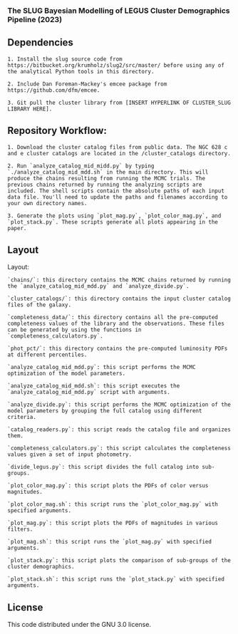### The SLUG Bayesian Modelling of LEGUS Cluster Demographics Pipeline (2023)

## Dependencies 

	1. Install the slug source code from https://bitbucket.org/krumholz/slug2/src/master/ before using any of the analytical Python tools in this directory.

	2. Include Dan Foreman-Mackey's emcee package from https://github.com/dfm/emcee.

	3. Git pull the cluster library from [INSERT HYPERLINK OF CLUSTER_SLUG LIBRARY HERE].

## Repository Workflow:

	1. Download the cluster catalog files from public data. The NGC 628 c and e cluster catalogs are located in the /cluster_catalogs directory.

	2. Run `analyze_catalog_mid_midd.py` by typing `./analyze_catalog_mid_mdd.sh` in the main directory. This will produce the chains resulting from running the MCMC trials. The previous chains returned by running the analyzing scripts are included. The shell scripts contain the absolute paths of each input data file. You'll need to update the paths and filenames according to your own directory names.

	3. Generate the plots using `plot_mag.py`, `plot_color_mag.py`, and `plot_stack.py`. These scripts generate all plots appearing in the paper.


## Layout 

Layout:

	`chains/`: this directory contains the MCMC chains returned by running the `analyze_catalog_mid_mdd.py` and `analyze_divide.py`.
	
    `cluster_catalogs/`: this directory contains the input cluster catalog files of the galaxy.
	
    `completeness_data/`: this directory contains all the pre-computed completeness values of the library and the observations. These files can be generated by using the functions in `completeness_calculators.py`.
    
	`phot_pct/`: this directory contains the pre-computed luminosity PDFs at different percentiles.
	
    `analyze_catalog_mid_mdd.py`: this script performs the MCMC optimization of the model parameters.
	
    `analyze_catalog_mid_mdd.sh`: this script executes the `analyze_catalog_mid_mdd.py` script with arguments.
	
    `analyze_divide.py`: this script performs the MCMC optimization of the model parameters by grouping the full catalog using different criteria.
    
	`catalog_readers.py`: this script reads the catalog file and organizes them.
    
	`completeness_calculators.py`: this script calculates the completeness values given a set of input photometry.
    
	`divide_legus.py`: this script divides the full catalog into sub-groups.
    
	`plot_color_mag.py`: this script plots the PDFs of color versus magnitudes.
    
	`plot_color_mag.sh`: this script runs the `plot_color_mag.py` with specified arguments.
    
	`plot_mag.py`: this script plots the PDFs of magnitudes in various filters.
    
	`plot_mag.sh`: this script runs the `plot_mag.py` with specified arguments.
    
	`plot_stack.py`: this script plots the comparison of sub-groups of the cluster demographics.
    
	`plot_stack.sh`: this script runs the `plot_stack.py` with specified arguments.


## License 

This code distributed under the GNU 3.0 license. 